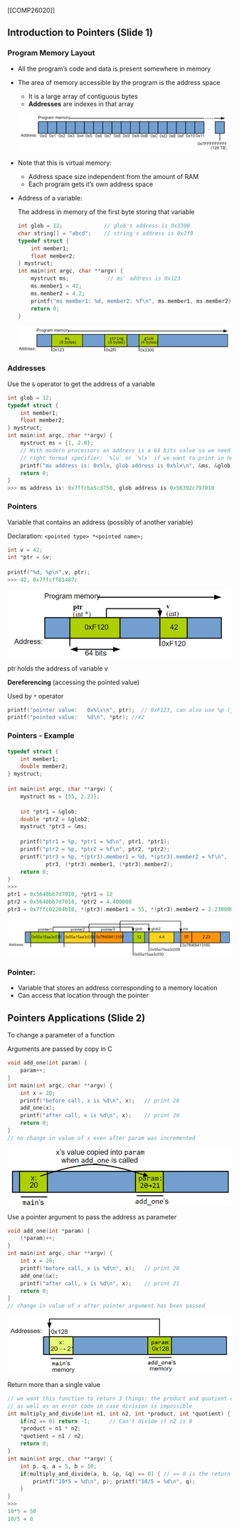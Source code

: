 [[COMP26020]]

## Introduction to Pointers (Slide 1)

### Program Memory Layout

- All the program’s code and data is present somewhere in memory
- The area of memory accessible by the program is the address space
    - It is a large array of contiguous bytes
    - **Addresses** are indexes in that array
    
    ![Untitled](Week%203%2019f00b77e1d544ee9d09c746939048eb/Untitled.png)
    

- Note that this is virtual memory:
    - Address space size independent from the amount of RAM
    - Each program gets it’s own address space
- Address of a variable:
    
    The address in memory of the first byte storing that variable
    
    ```c
    int glob = 12;             // glob's address is 0x3300
    char string[] = "abcd";    // string's address is 0x2f0
    typedef struct {
        int member1;
        float member2;
    } mystruct;
    int main(int argc, char **argv) {
        mystruct ms;            // ms' address is 0x123
        ms.member1 = 42;
        ms.member2 = 4.2;
        printf("ms member1: %d, member2: %f\n", ms.member1, ms.member2);
        return 0;
    }
    ```
    
    ![Untitled](Week%203%2019f00b77e1d544ee9d09c746939048eb/Untitled%201.png)
    

### Addresses

Use the `&` operator to get the address of a variable

```c
int glob = 12;
typedef struct {
    int member1;
    float member2;
} mystruct;
int main(int argc, char **argv) {
    mystruct ms = {1, 2.0};
    // With modern processors an address is a 64 bits value so we need the
    // right format specifier: `%lu` or `%lx` if we want to print in hexadecimal
    printf("ms address is: 0x%lx, glob address is 0x%lx\n", &ms, &glob);
    return 0;
}
>>> ms address is: 0x7ffcba5cd750, glob address is 0x56392c797010
```

### Pointers

Variable that contains an address (possibly of another variable)

Declaration: `<pointed type> *<pointed name>;`

```c
int v = 42;
int *ptr = &v;

printf("%d, %p\n",v, ptr);
>>> 42, 0x7ffcff81487c
```

![ptr holds the address of variable v](Week%203%2019f00b77e1d544ee9d09c746939048eb/Untitled%202.png)

ptr holds the address of variable v

**Dereferencing** (accessing the pointed value)

Used by `*` operator

```c
printf("pointer value:   0x%lx\n", ptr);  // 0xF123, can also use %p (just use %p)
printf("pointed value:   %d\n", *ptr); //42
```

### Pointers - Example

```c
typedef struct {
    int member1;
    double member2;
} mystruct;

int main(int argc, char **argv) {
    mystruct ms = {55, 2.23};

    int *ptr1 = &glob;
    double *ptr2 = &glob2;
    mystruct *ptr3 = &ms;

    printf("ptr1 = %p, *ptr1 = %d\n", ptr1, *ptr1);
    printf("ptr2 = %p, *ptr2 = %f\n", ptr2, *ptr2);
    printf("ptr3 = %p, *(ptr3).member1 = %d, *(ptr3).member2 = %f\n",
            ptr3, (*ptr3).member1, (*ptr3).member2);
    return 0;
}
>>> 
ptr1 = 0x5640bb7d7010, *ptr1 = 12
ptr2 = 0x5640bb7d7018, *ptr2 = 4.400000
ptr3 = 0x7ffc02204b10, *(ptr3).member1 = 55, *(ptr3).member2 = 2.230000
```

![Untitled](Week%203%2019f00b77e1d544ee9d09c746939048eb/Untitled%203.png)

### Pointer:

- Variable that stores an address corresponding to a memory location
- Can access that location through the pointer

## Pointers Applications (Slide 2)

To change a parameter of a function

Arguments are passed by copy in C

```c
void add_one(int param) {
    param++;
}
int main(int argc, char **argv) {
    int x = 20;
    printf("before call, x is %d\n", x);   // print 20
    add_one(x);
    printf("after call, x is %d\n", x);    // print 20
    return 0;
}
// no change in value of x even after param was incremented
```

![Untitled](Week%203%2019f00b77e1d544ee9d09c746939048eb/Untitled%204.png)

Use a pointer argument to pass the address as parameter

```c
void add_one(int *param) {
    (*param)++;
}
int main(int argc, char **argv) {
    int x = 20;
    printf("before call, x is %d\n", x);   // print 20
    add_one(&x);
    printf("after call, x is %d\n", x);    // print 21
    return 0;
}
// change in value of x after pointer argument has been passed
```

![Untitled](Week%203%2019f00b77e1d544ee9d09c746939048eb/Untitled%205.png)

Return more than a single value

```c
// we want this function to return 3 things: the product and quotient of n1 by n2,
// as well as an error code in case division is impossible
int multiply_and_divide(int n1, int n2, int *product, int *quotient) {
    if(n2 == 0) return -1;      // Can't divide if n2 is 0
    *product = n1 * n2;
    *quotient = n1 / n2;
    return 0;
}
int main(int argc, char **argv) {
    int p, q, a = 5, b = 10;
    if(multiply_and_divide(a, b, &p, &q) == 0) { // == 0 is the return value in mult_and_divide
        printf("10*5 = %d\n", p); printf("10/5 = %d\n", q);
    }
}
>>>
10*5 = 50
10/5 = 0
```